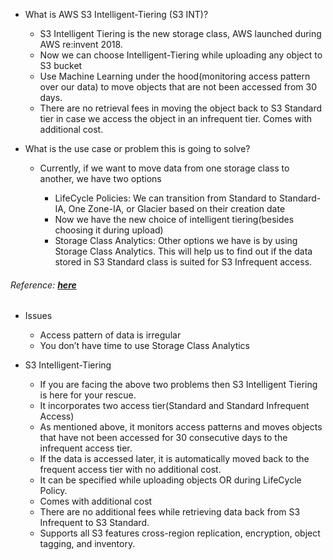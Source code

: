 * What is AWS S3 Intelligent-Tiering (S3 INT)?

    * S3 Intelligent Tiering is the new storage class, AWS launched during AWS re:invent 2018.
    * Now we can choose Intelligent-Tiering while uploading any object to S3 bucket
    * Use Machine Learning under the hood(monitoring access pattern over our data) to move objects that are not been accessed from 30 days.
    * There are no retrieval fees in moving the object back to S3 Standard tier in case we access the object in an infrequent tier.
    Comes with additional cost.

* What is the use case or problem this is going to solve?

    * Currently, if we want to move data from one storage class to another, we have two options

        * LifeCycle Policies: We can transition from Standard to Standard-IA, One Zone-IA, or Glacier based on their creation date
        * Now we have the new choice of intelligent tiering(besides choosing it during upload)
        * Storage Class Analytics: Other options we have is by using Storage Class Analytics. This will help us to find out if the data stored in S3 Standard class is suited for S3 Infrequent access.

###### Reference: [**here**](https://docs.aws.amazon.com/AmazonS3/latest/dev/analytics-storage-class.html)

* Issues

    * Access pattern of data is irregular
    * You don’t have time to use Storage Class Analytics

* S3 Intelligent-Tiering

    * If you are facing the above two problems then S3 Intelligent Tiering is here for your rescue.
    * It incorporates two access tier(Standard and Standard Infrequent Access)
    * As mentioned above, it monitors access patterns and moves objects that have not been accessed for 30 consecutive days to the infrequent access tier.
    * If the data is accessed later, it is automatically moved back to the frequent access tier with no additional cost.
    * It can be specified while uploading objects OR during LifeCycle Policy.
    * Comes with additional cost
    * There are no additional fees while retrieving data back from S3 Infrequent to S3 Standard.
    * Supports all S3 features cross-region replication, encryption, object tagging, and inventory.
